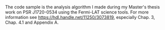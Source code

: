 The code sample is the analysis algorithm I made during my Master's thesis work on PSR J1720-0534 using the Fermi-LAT science tools. For more information see https://hdl.handle.net/11250/3073819, especially Chap. 3, Chap. 4.1 and Appendix A.
